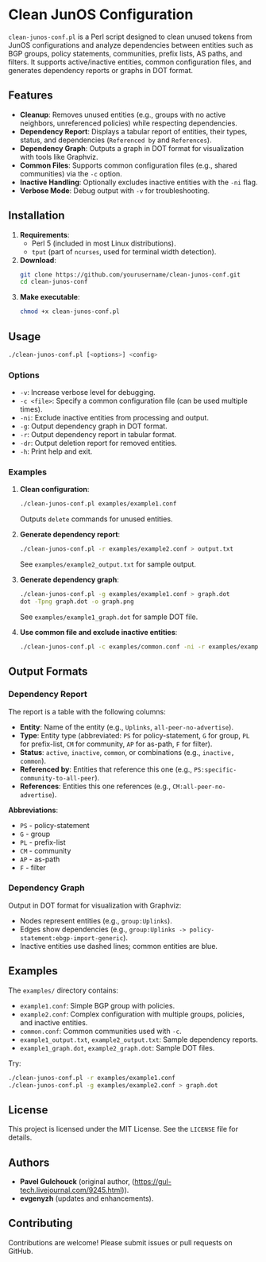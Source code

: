 # Clean JunOS Configuration

`clean-junos-conf.pl` is a Perl script designed to clean unused tokens from JunOS configurations and analyze dependencies between entities such as BGP groups, policy statements, communities, prefix lists, AS paths, and filters. It supports active/inactive entities, common configuration files, and generates dependency reports or graphs in DOT format.

## Features
- **Cleanup**: Removes unused entities (e.g., groups with no active neighbors, unreferenced policies) while respecting dependencies.
- **Dependency Report**: Displays a tabular report of entities, their types, status, and dependencies (`Referenced by` and `References`).
- **Dependency Graph**: Outputs a graph in DOT format for visualization with tools like Graphviz.
- **Common Files**: Supports common configuration files (e.g., shared communities) via the `-c` option.
- **Inactive Handling**: Optionally excludes inactive entities with the `-ni` flag.
- **Verbose Mode**: Debug output with `-v` for troubleshooting.

## Installation
1. **Requirements**:
   - Perl 5 (included in most Linux distributions).
   - `tput` (part of `ncurses`, used for terminal width detection).
2. **Download**:
   ```bash
   git clone https://github.com/yourusername/clean-junos-conf.git
   cd clean-junos-conf
   ```
3. **Make executable**:
   ```bash
   chmod +x clean-junos-conf.pl
   ```

## Usage
```bash
./clean-junos-conf.pl [<options>] <config>
```

### Options
- `-v`: Increase verbose level for debugging.
- `-c <file>`: Specify a common configuration file (can be used multiple times).
- `-ni`: Exclude inactive entities from processing and output.
- `-g`: Output dependency graph in DOT format.
- `-r`: Output dependency report in tabular format.
- `-dr`: Output deletion report for removed entities.
- `-h`: Print help and exit.

### Examples
1. **Clean configuration**:
   ```bash
   ./clean-junos-conf.pl examples/example1.conf
   ```
   Outputs `delete` commands for unused entities.

2. **Generate dependency report**:
   ```bash
   ./clean-junos-conf.pl -r examples/example2.conf > output.txt
   ```
   See `examples/example2_output.txt` for sample output.

3. **Generate dependency graph**:
   ```bash
   ./clean-junos-conf.pl -g examples/example1.conf > graph.dot
   dot -Tpng graph.dot -o graph.png
   ```
   See `examples/example1_graph.dot` for sample DOT file.

4. **Use common file and exclude inactive entities**:
   ```bash
   ./clean-junos-conf.pl -c examples/common.conf -ni -r examples/example2.conf
   ```

## Output Formats
### Dependency Report
The report is a table with the following columns:
- **Entity**: Name of the entity (e.g., `Uplinks`, `all-peer-no-advertise`).
- **Type**: Entity type (abbreviated: `PS` for policy-statement, `G` for group, `PL` for prefix-list, `CM` for community, `AP` for as-path, `F` for filter).
- **Status**: `active`, `inactive`, `common`, or combinations (e.g., `inactive, common`).
- **Referenced by**: Entities that reference this one (e.g., `PS:specific-community-to-all-peer`).
- **References**: Entities this one references (e.g., `CM:all-peer-no-advertise`).

**Abbreviations**:
- `PS` - policy-statement
- `G` - group
- `PL` - prefix-list
- `CM` - community
- `AP` - as-path
- `F` - filter

### Dependency Graph
Output in DOT format for visualization with Graphviz:
- Nodes represent entities (e.g., `group:Uplinks`).
- Edges show dependencies (e.g., `group:Uplinks -> policy-statement:ebgp-import-generic`).
- Inactive entities use dashed lines; common entities are blue.

## Examples
The `examples/` directory contains:
- `example1.conf`: Simple BGP group with policies.
- `example2.conf`: Complex configuration with multiple groups, policies, and inactive entities.
- `common.conf`: Common communities used with `-c`.
- `example1_output.txt`, `example2_output.txt`: Sample dependency reports.
- `example1_graph.dot`, `example2_graph.dot`: Sample DOT files.

Try:
```bash
./clean-junos-conf.pl -r examples/example1.conf
./clean-junos-conf.pl -g examples/example2.conf > graph.dot
```

## License
This project is licensed under the MIT License. See the `LICENSE` file for details.

## Authors
- **Pavel Gulchouck** (original author, (https://gul-tech.livejournal.com/9245.html)).
- **evgenyzh** (updates and enhancements).

## Contributing
Contributions are welcome! Please submit issues or pull requests on GitHub.
